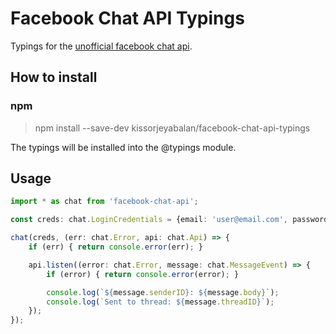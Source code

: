 # Facebook Chat API Typings
Typings for the [unofficial facebook chat api](https://www.npmjs.com/package/facebook-chat-api).

## How to install
### npm
> npm install --save-dev kissorjeyabalan/facebook-chat-api-typings

The typings will be installed into the @typings module.

## Usage
```typescript
import * as chat from 'facebook-chat-api';

const creds: chat.LoginCredentials = {email: 'user@email.com', password: 'hunter2'};

chat(creds, (err: chat.Error, api: chat.Api) => {
    if (err) { return console.error(err); }

    api.listen((error: chat.Error, message: chat.MessageEvent) => {
        if (error) { return console.error(error); }

        console.log(`${message.senderID}: ${message.body}`);
        console.log(`Sent to thread: ${message.threadID}`);
    });
});

```
